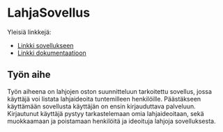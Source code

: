 # LahjaSovellus

Yleisiä linkkejä:

* [Linkki sovellukseen](http://mihamaki.users.cs.helsinki.fi/tsoha/)
* [Linkki dokumentaatioon](/doc/dokumentaatio.pdf)

## Työn aihe

Työn aiheena on lahjojen oston suunnitteluun tarkoitettu sovellus, jossa käyttäjä voi listata lahjaideoita tuntemilleen henkilöille. Päästäkseen käyttämään sovellusta käyttäjän on ensin kirjauduttava palveluun. Kirjautunut käyttäjä pystyy tarkastelemaan omia lahjaideoitaan, sekä muokkaamaan ja poistamaan henkilöitä ja ideoituja lahjoja sovelluksesta. 